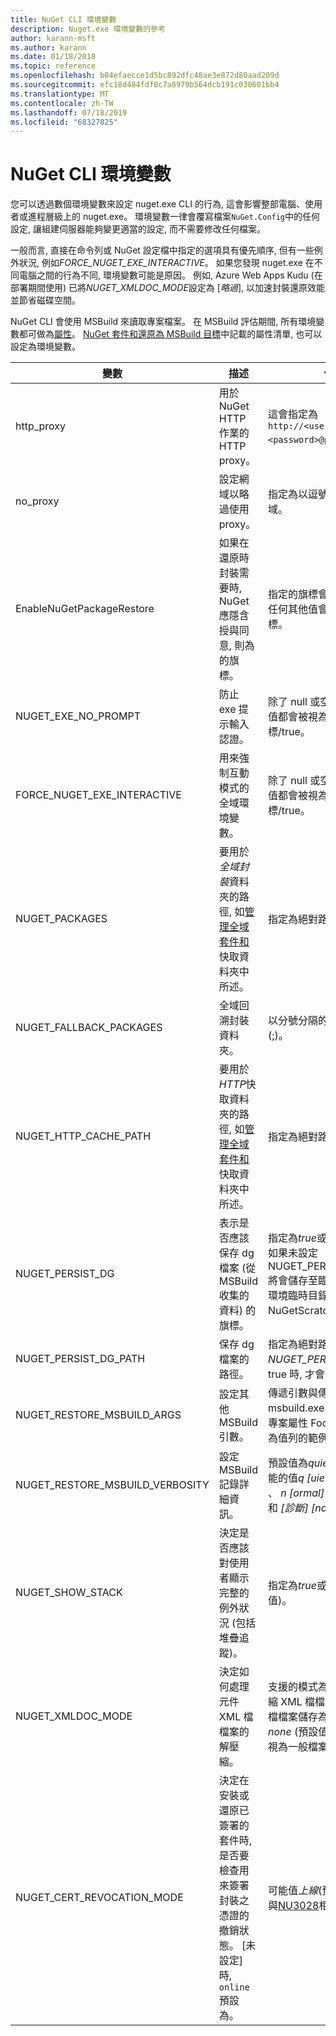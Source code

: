 ```yaml
---
title: NuGet CLI 環境變數
description: Nuget.exe 環境變數的參考
author: karann-msft
ms.author: karann
ms.date: 01/18/2018
ms.topic: reference
ms.openlocfilehash: b04efaecce1d5bc892dfc48ae3e872d80aad209d
ms.sourcegitcommit: efc18d484fdf0c7a8979b564dcb191c030601bb4
ms.translationtype: MT
ms.contentlocale: zh-TW
ms.lasthandoff: 07/18/2019
ms.locfileid: "68327825"
---
```

# <a name="nuget-cli-environment-variables"></a>NuGet CLI 環境變數

您可以透過數個環境變數來設定 nuget.exe CLI 的行為, 這會影響整部電腦、使用者或進程層級上的 nuget.exe。 環境變數一律會覆寫檔案`NuGet.Config`中的任何設定, 讓組建伺服器能夠變更適當的設定, 而不需要修改任何檔案。

一般而言, 直接在命令列或 NuGet 設定檔中指定的選項具有優先順序, 但有一些例外狀況, 例如*FORCE_NUGET_EXE_INTERACTIVE*。 如果您發現 nuget.exe 在不同電腦之間的行為不同, 環境變數可能是原因。 例如, Azure Web Apps Kudu (在部署期間使用) 已將*NUGET_XMLDOC_MODE*設定為 [*略過*], 以加速封裝還原效能並節省磁碟空間。

NuGet CLI 會使用 MSBuild 來讀取專案檔案。 在 MSBuild 評估期間, 所有環境變數都可做為[屬性](/visualstudio/msbuild/msbuild-command-line-reference)。
[NuGet 套件和還原為 MSBuild 目標](../msbuild-targets.md#restore-properties)中記載的屬性清單, 也可以設定為環境變數。

| 變數 | 描述 | 備註 |
| --- | --- | --- |
| http_proxy | 用於 NuGet HTTP 作業的 HTTP proxy。 | 這會指定為`http://<username>:<password>@proxy.com`。 |
| no_proxy | 設定網域以略過使用 proxy。 | 指定為以逗號 (,) 分隔的網域。 |
| EnableNuGetPackageRestore | 如果在還原時封裝需要時, NuGet 應隱含授與同意, 則為的旗標。 | 指定的旗標會被視為*true*或*1*, 任何其他值會被視為未設定旗標。 |
| NUGET_EXE_NO_PROMPT | 防止 exe 提示輸入認證。 | 除了 null 或空字串以外的任何值都會被視為設定此旗標/true。 |
| FORCE_NUGET_EXE_INTERACTIVE | 用來強制互動模式的全域環境變數。 | 除了 null 或空字串以外的任何值都會被視為設定此旗標/true。 |
| NUGET_PACKAGES | 要用於*全域封裝*資料夾的路徑, 如[管理全域套件和](../../consume-packages/managing-the-global-packages-and-cache-folders.md)快取資料夾中所述。 | 指定為絕對路徑。 |
| NUGET_FALLBACK_PACKAGES | 全域回溯封裝資料夾。 | 以分號分隔的絕對資料夾路徑 (;)。 |
| NUGET_HTTP_CACHE_PATH | 要用於*HTTP*快取資料夾的路徑, 如[管理全域套件和](../../consume-packages/managing-the-global-packages-and-cache-folders.md)快取資料夾中所述。 | 指定為絕對路徑。 |
| NUGET_PERSIST_DG | 表示是否應該保存 dg 檔案 (從 MSBuild 收集的資料) 的旗標。 | 指定為*true*或*false* (預設值), 如果未設定 NUGET_PERSIST_DG_PATH, 將會儲存至臨時目錄 (在目前環境臨時目錄中的 NuGetScratch 資料夾)。 |
| NUGET_PERSIST_DG_PATH | 保存 dg 檔案的路徑。 | 指定為絕對路徑, 只有在*NUGET_PERSIST_DG*設定為 true 時, 才會使用此選項。 |
| NUGET_RESTORE_MSBUILD_ARGS | 設定其他 MSBuild 引數。 | 傳遞引數與傳遞給 msbuild.exe 的方式相同。 將專案屬性 Foo 從命令列設定為值列的範例是/p: Foo = Bar |
| NUGET_RESTORE_MSBUILD_VERBOSITY | 設定 MSBuild 記錄詳細資訊。 | 預設值為*quiet* ("/v: q")。 可能的值*q [uiet]* 、 *m [inimal]* 、 *n [ormal]* 、 *d [etailed]* 和 *[診斷] [nostic]* 。 |
| NUGET_SHOW_STACK | 決定是否應該對使用者顯示完整的例外狀況 (包括堆疊追蹤)。 | 指定為*true*或*false* (預設值)。 |
| NUGET_XMLDOC_MODE | 決定如何處理元件 XML 檔檔案的解壓縮。 | 支援的模式為*skip* (不要解壓縮 XML 檔檔)、*壓縮*(將 xml 檔檔案儲存為 zip 封存) 或*none* (預設值, 將 xml 檔檔案視為一般檔案)。 |
| NUGET_CERT_REVOCATION_MODE | 決定在安裝或還原已簽署的套件時, 是否要檢查用來簽署封裝之憑證的撤銷狀態。 [未設定] 時, `online`預設為。| 可能值*上線*(預設值),*離線*。  與[NU3028](../errors-and-warnings/NU3028.md)相關 |

